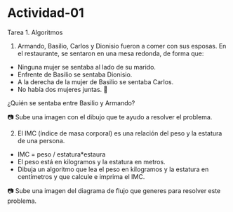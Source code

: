# Actividad-01
Tarea 1. Algoritmos

1. Armando, Basilio, Carlos y Dionisio fueron a comer con sus esposas. En el restaurante, se sentaron en una mesa redonda, de forma que: 
- Ninguna mujer se sentaba al lado de su marido.
- Enfrente de Basilio se sentaba Dionisio.
- A la derecha de la mujer de Basilio se sentaba Carlos.
- No había dos mujeres juntas.  

¿Quién se sentaba entre Basilio y Armando?

:camera: Sube una imagen con el dibujo que te ayudo a resolver el problema.

2. El IMC (índice de masa corporal) es una relación del peso y la estatura de una persona.
- IMC = peso / estatura*estaura
- El peso está en kilogramos y la estatura en metros.
- Dibuja un algoritmo que lea el peso en kilogramos y la estatura en centímetros y que calcule e imprima el IMC.

:camera: Sube una imagen del diagrama de flujo que generes para resolver este problema.
